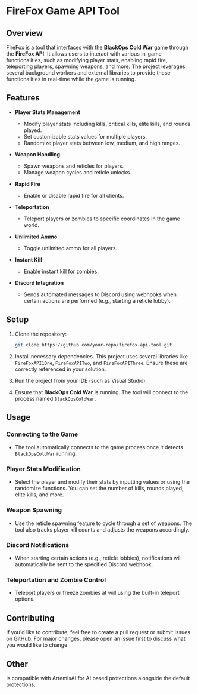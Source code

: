 # FireFox Game API Tool

## Overview
FireFox is a tool that interfaces with the **BlackOps Cold War** game through the **FireFox API**. It allows users to interact with various in-game functionalities, such as modifying player stats, enabling rapid fire, teleporting players, spawning weapons, and more. The project leverages several background workers and external libraries to provide these functionalities in real-time while the game is running.

## Features

- **Player Stats Management**
  - Modify player stats including kills, critical kills, elite kills, and rounds played.
  - Set customizable stats values for multiple players.
  - Randomize player stats between low, medium, and high ranges.
  
- **Weapon Handling**
  - Spawn weapons and reticles for players.
  - Manage weapon cycles and reticle unlocks.
  
- **Rapid Fire**
  - Enable or disable rapid fire for all clients.
  
- **Teleportation**
  - Teleport players or zombies to specific coordinates in the game world.
  
- **Unlimited Ammo**
  - Toggle unlimited ammo for all players.
  
- **Instant Kill**
  - Enable instant kill for zombies.

- **Discord Integration**
  - Sends automated messages to Discord using webhooks when certain actions are performed (e.g., starting a reticle lobby).

## Setup

1. Clone the repository:
    ```bash
    git clone https://github.com/your-repo/firefox-api-tool.git
    ```

2. Install necessary dependencies. This project uses several libraries like `FireFoxAPI1One`, `FireFoxAPITwo`, and `FireFoxAPIThree`. Ensure these are correctly referenced in your solution.

3. Run the project from your IDE (such as Visual Studio).

4. Ensure that **BlackOps Cold War** is running. The tool will connect to the process named `BlackOpsColdWar`.

## Usage

### Connecting to the Game
- The tool automatically connects to the game process once it detects `BlackOpsColdWar` running.

### Player Stats Modification
- Select the player and modify their stats by inputting values or using the randomize functions. You can set the number of kills, rounds played, elite kills, and more.

### Weapon Spawning
- Use the reticle spawning feature to cycle through a set of weapons. The tool also tracks player kill counts and adjusts the weapons accordingly.

### Discord Notifications
- When starting certain actions (e.g., reticle lobbies), notifications will automatically be sent to the specified Discord webhook.

### Teleportation and Zombie Control
- Teleport players or freeze zombies at will using the built-in teleport options.

## Contributing

If you'd like to contribute, feel free to create a pull request or submit issues on GitHub. For major changes, please open an issue first to discuss what you would like to change.

## Other
Is compatible with ArtemisAI for AI based protections alongside the default protections.
